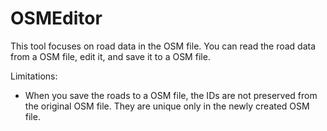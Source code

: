 # OSMEditor

This tool focuses on road data in the OSM file. You can read the road data from a OSM file, edit it, and save it to a OSM file.

Limitations:
- When you save the roads to a OSM file, the IDs are not preserved from the original OSM file. They are unique only in the newly created OSM file.
